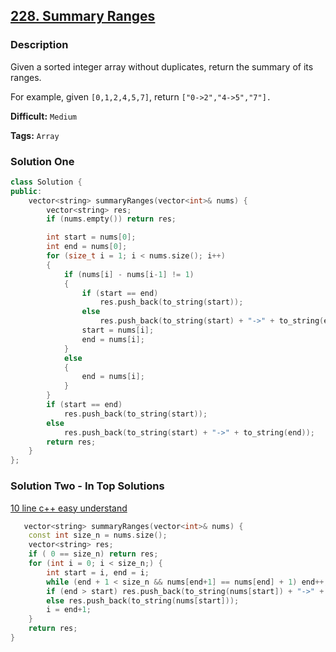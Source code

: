 ## [228. Summary Ranges](https://leetcode.com/problems/summary-ranges/description/)

### Description

Given a sorted integer array without duplicates, return the summary of its ranges.

For example, given `[0,1,2,4,5,7]`, return `["0->2","4->5","7"].`



**Difficult:** `Medium`

**Tags:** `Array`



### Solution One

```c++
class Solution {
public:
    vector<string> summaryRanges(vector<int>& nums) {
        vector<string> res;
        if (nums.empty()) return res;

        int start = nums[0];
        int end = nums[0];
        for (size_t i = 1; i < nums.size(); i++)
        {
            if (nums[i] - nums[i-1] != 1)
            {
                if (start == end)
                    res.push_back(to_string(start));
                else
                    res.push_back(to_string(start) + "->" + to_string(end));
                start = nums[i];
                end = nums[i];
            }
            else
            {
                end = nums[i];
            }
        }
        if (start == end)
            res.push_back(to_string(start));
        else
            res.push_back(to_string(start) + "->" + to_string(end));
        return res;
    }
};
```



### Solution Two - In Top Solutions

[10 line c++ easy understand](https://discuss.leetcode.com/topic/17117/10-line-c-easy-understand)

```c++
   vector<string> summaryRanges(vector<int>& nums) {
    const int size_n = nums.size();
    vector<string> res;
    if ( 0 == size_n) return res;
    for (int i = 0; i < size_n;) {
        int start = i, end = i;
        while (end + 1 < size_n && nums[end+1] == nums[end] + 1) end++;
        if (end > start) res.push_back(to_string(nums[start]) + "->" + to_string(nums[end]));
        else res.push_back(to_string(nums[start]));
        i = end+1;
    }
    return res;
}
```



